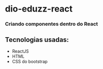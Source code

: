# dio-eduzz-react

### Criando componentes dentro do React

## **Tecnologias usadas:**

<ul>
<li>ReactJS
<li>HTML</li>
<li>CSS do bootstrap</li>

</ul>
